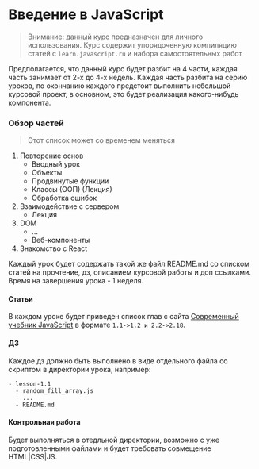 # Введение в JavaScript

> Внимание: данный курс предназначен для личного использования. 
> Курс содержит упорядоченную компиляцию статей с `learn.javascript.ru` и набора самостоятельных работ

Предполагается, что данный курс будет разбит на 4 части, каждая часть занимает от 2-х до 4-х недель.
Каждая часть разбита на серию уроков, по окончанию каждого предстоит выполнить небольшой курсовой проект, в основном,
это будет реализация какого-нибудь компонента.

### Обзор частей
> Этот список может со временем меняться
1. Повторение основ
    - Вводный урок
    - Объекты
    - Продвинутые функции
    - Классы (ООП) (Лекция)
    - Обработка ошибок
2. Взаимодействие с сервером
   - Лекция
3. DOM
   - ...
   - Веб-компоненты
4. Знакомство с React

Каждый урок будет содержать такой же файл README.md со списком статей на прочтение, дз, описанием курсовой работы и доп
ссылками. Время на завершения урока - 1 неделя.

#### Статьи
В каждом уроке будет приведен список глав с сайта [Современный учебник JavaScript](https://learn.javascript.ru) в формате
`1.1->1.2 и 2.2->2.18`.

#### ДЗ
Каждое дз должно быть выполнено в виде отдельного файла со скриптом в директории урока, например:
```
- lesson-1.1
  - random_fill_array.js
  - ...
  - README.md
```

#### Контрольная работа
Будет выполняться в отедльной директории, возможно с уже подготовленными файлами и будет требовать совмещение HTML|CSS|JS.